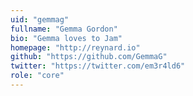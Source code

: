 ```yaml
---
uid: "gemmag"
fullname: "Gemma Gordon"
bio: "Gemma loves to Jam"
homepage: "http://reynard.io"
github: "https://github.com/GemmaG"
twitter: "https://twitter.com/em3r4ld6"
role: "core"
---
```

